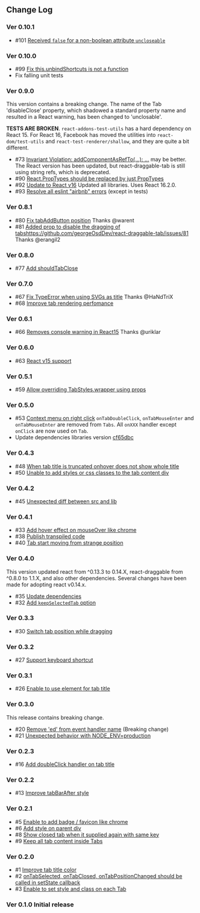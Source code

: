 ## Change Log

### Ver 0.10.1

  * #101 [Received `false` for a non-boolean attribute `uncloseable`](https://github.com/georgeOsdDev/react-draggable-tab/issues/101)
### Ver 0.10.0

  * #99 [Fix this.unbindShortcuts is not a function](https://github.com/georgeOsdDev/react-draggable-tab/issues/99)
  * Fix falling unit tests

### Ver 0.9.0

  This version contains a breaking change. The name of the Tab 'disableClose' property,
  which shadowed a standard property name and resulted in a React warning, has been changed
  to 'unclosable'.

  **TESTS ARE BROKEN**. `react-addons-test-utils` has a hard dependency on React 15. For
  React 16, Facebook has moved the utilities into `react-dom/test-utils` and
  `react-test-renderer/shallow`, and they are quite a bit different.

  * #73 [Invariant Violation: addComponentAsRefTo(...): ...](https://github.com/georgeOsdDev/react-draggable-tab/issues/73)
  may be better. The React version has been updated, but react-draggable-tab is still using string refs, which is deprecated.
  * #90 [React.PropTypes should be replaced by just PropTypes](https://github.com/georgeOsdDev/react-draggable-tab/issues/90)
  * #92 [Update to React v16](https://github.com/georgeOsdDev/react-draggable-tab/issues/92)
  Updated all libraries. Uses React 16.2.0.
  * #93 [Resolve all eslint "airbnb" errors](https://github.com/georgeOsdDev/react-draggable-tab/issues/93)
  (except in tests)

### Ver 0.8.1

  * #80 [Fix tabAddButton position](https://github.com/georgeOsdDev/react-draggable-tab/issues/80)
  Thanks @warent
  * #81 [Added prop to disable the dragging of tabs]()https://github.com/georgeOsdDev/react-draggable-tab/issues/81
  Thanks @erangil2

### Ver 0.8.0

  * #77 [Add shouldTabClose](https://github.com/georgeOsdDev/react-draggable-tab/issues/77)

### Ver 0.7.0

  * #67 [Fix TypeError when using SVGs as title](https://github.com/georgeOsdDev/react-draggable-tab/issues/67)
  Thanks @HaNdTriX
  * #68 [Improve tab rendering perfomance](https://github.com/georgeOsdDev/react-draggable-tab/issues/68)

### Ver 0.6.1

  * #66 [Removes console warning in React15](https://github.com/georgeOsdDev/react-draggable-tab/issues/66)
    Thanks @uriklar

### Ver 0.6.0

  * #63 [React v15 support](https://github.com/georgeOsdDev/react-draggable-tab/issues/63)

### Ver 0.5.1
  * #59 [Allow overriding TabStyles.wrapper using props](https://github.com/georgeOsdDev/react-draggable-tab/issues/59)

### Ver 0.5.0
  * #53 [Context menu on right click](https://github.com/georgeOsdDev/react-draggable-tab/issues/53)
    `onTabDoubleClick`, `onTabMouseEnter` and `onTabMouseEnter` are removed from `Tabs`.
    All `onXXX` handler except `onClick` are now used on `Tab`.
  * Update dependencies libraries version [cf65dbc](https://github.com/georgeOsdDev/react-draggable-tab/commit/cf65dbc8f756561536f53f5e3960bf86afebdc73)

### Ver 0.4.3

  * #48 [When tab title is truncated onhover does not show whole title](https://github.com/georgeOsdDev/react-draggable-tab/issues/48)
  * #50 [Unable to add styles or css classes to the tab content div](https://github.com/georgeOsdDev/react-draggable-tab/issues/50)

### Ver 0.4.2

  * #45 [Unexpected diff between src and lib](https://github.com/georgeOsdDev/react-draggable-tab/issues/45)

### Ver 0.4.1

  * #33 [Add hover effect on mouseOver like chrome](https://github.com/georgeOsdDev/react-draggable-tab/issues/33)
  * #38 [Publish transpiled code](https://github.com/georgeOsdDev/react-draggable-tab/issues/38)
  * #40 [Tab start moving from strange position](https://github.com/georgeOsdDev/react-draggable-tab/issues/33)

### Ver 0.4.0

  This version updated react from ^0.13.3 to 0.14.X, react-draggable from ^0.8.0 to 1.1.X, and also other dependencies.
  Several changes have been made for adopting react v0.14.x.

  * #35 [Update dependencies](https://github.com/georgeOsdDev/react-draggable-tab/issues/35)
  * #32 [Add `keepSelectedTab` option](https://github.com/georgeOsdDev/react-draggable-tab/issues/32)

### Ver 0.3.3

  * #30 [Switch tab position while dragging](https://github.com/georgeOsdDev/react-draggable-tab/issues/30)

### Ver 0.3.2

  * #27 [Support keyboard shortcut](https://github.com/georgeOsdDev/react-draggable-tab/issues/27)

### Ver 0.3.1

  * #26 [Enable to use element for tab title](https://github.com/georgeOsdDev/react-draggable-tab/issues/26)

### Ver 0.3.0

  This release contains breaking change.

  * #20 [Remove 'ed' from event handler name](https://github.com/georgeOsdDev/react-draggable-tab/issues/20) (Breaking change)
  * #21 [Unexpected behavior with NODE_ENV=production](https://github.com/georgeOsdDev/react-draggable-tab/issues/21)

### Ver 0.2.3

  * #16 [Add doubleClick handler on tab title](https://github.com/georgeOsdDev/react-draggable-tab/issues/16)

### Ver 0.2.2

  * #13 [Improve tabBarAfter style](https://github.com/georgeOsdDev/react-draggable-tab/issues/13)

### Ver 0.2.1

  * #5 [Enable to add badge / favicon like chrome](https://github.com/georgeOsdDev/react-draggable-tab/issues/5)
  * #6 [Add style on parent div](https://github.com/georgeOsdDev/react-draggable-tab/issues/6)
  * #8 [Show closed tab when it supplied again with same key](https://github.com/georgeOsdDev/react-draggable-tab/issues/8)
  * #9 [Keep all tab content inside Tabs](https://github.com/georgeOsdDev/react-draggable-tab/issues/9)

### Ver 0.2.0

  * #1 [Improve tab title color](https://github.com/georgeOsdDev/react-draggable-tab/issues/1)
  * #2 [onTabSelected, onTabClosed, onTabPositionChanged should be called in setState callback](https://github.com/georgeOsdDev/react-draggable-tab/issues/2)
  * #3 [Enable to set style and class on each Tab](https://github.com/georgeOsdDev/react-draggable-tab/issues/3)

### Ver 0.1.0 Initial release
